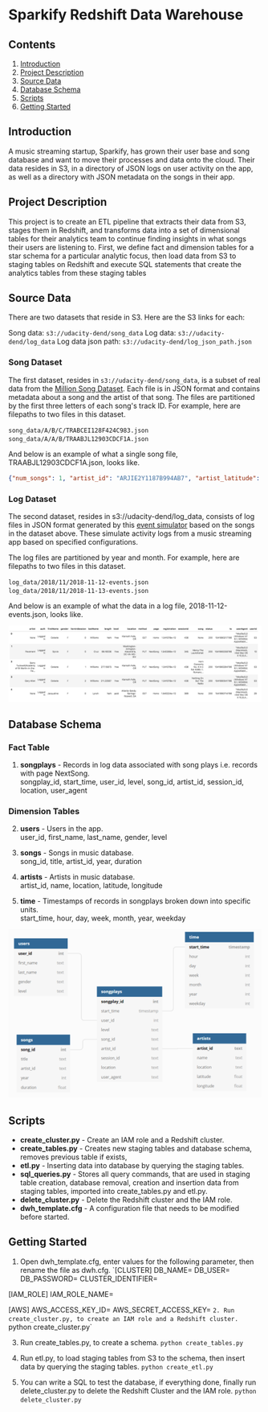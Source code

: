 # Sparkify Redshift Data Warehouse

## Contents

1. [Introduction](#Introduction)
2. [Project Description](#motivation)
3. [Source Data](#Datasets)
4. [Database Schema](#Schema)
5. [Scripts](#Scripts)
6. [Getting Started](#Started)


## Introduction<a name="installation"></a>

A music streaming startup, Sparkify, has grown their user base and song database and want to move their processes and data onto the cloud. Their data resides in S3, in a directory of JSON logs on user activity on the app, as well as a directory with JSON metadata on the songs in their app.

## Project Description<a name="motivation"></a>

This project is to create an ETL pipeline that extracts their data from S3, stages them in Redshift, and transforms data into a set of dimensional tables for their analytics team to continue finding insights in what songs their users are listening to. First, we define fact and dimension tables for a star schema for a particular analytic focus, then load data from S3 to staging tables on Redshift and execute SQL statements that create the analytics tables from these staging tables

## Source Data <a name="Datasets"></a>

There are two datasets that reside in S3. Here are the S3 links for each:

Song data: `s3://udacity-dend/song_data`
Log data: `s3://udacity-dend/log_data`
Log data json path: `s3://udacity-dend/log_json_path.json`

### Song Dataset

The first dataset, resides in `s3://udacity-dend/song_data`, is a subset of real data from the [Million Song Dataset](http://millionsongdataset.com/). Each file is in JSON format and contains metadata about a song and the artist of that song. The files are partitioned by the first three letters of each song's track ID. For example, here are filepaths to two files in this dataset.

`song_data/A/B/C/TRABCEI128F424C983.json`</br>
`song_data/A/A/B/TRAABJL12903CDCF1A.json`

And below is an example of what a single song file, TRAABJL12903CDCF1A.json, looks like.

```json
{"num_songs": 1, "artist_id": "ARJIE2Y1187B994AB7", "artist_latitude": null, "artist_longitude": null, "artist_location": "", "artist_name": "Line Renaud", "song_id": "SOUPIRU12A6D4FA1E1", "title": "Der Kleine Dompfaff", "duration": 152.92036, "year": 0}
```

### Log Dataset

The second dataset, resides in s3://udacity-dend/log_data, consists of log files in JSON format generated by this [event simulator](https://github.com/Interana/eventsim) based on the songs in the dataset above. These simulate activity logs from a music streaming app based on specified configurations.

The log files are partitioned by year and month. For example, here are filepaths to two files in this dataset.

`log_data/2018/11/2018-11-12-events.json`</br>
`log_data/2018/11/2018-11-13-events.json`



And below is an example of what the data in a log file, 2018-11-12-events.json, looks like.

![log-data](log-data.png)


## Database Schema <a name="Schema"></a>

### Fact Table
1. **songplays** - Records in log data associated with song plays i.e. records with page NextSong.</br>
songplay_id, start_time, user_id, level, song_id, artist_id, session_id, location, user_agent

### Dimension Tables
2. **users** - Users in the app.</br>
user_id, first_name, last_name, gender, level

3. **songs** - Songs in music database.</br>
song_id, title, artist_id, year, duration

4. **artists** - Artists in music database.</br>
artist_id, name, location, latitude, longitude

5. **time** - Timestamps of records in songplays broken down into specific units.</br>
start_time, hour, day, week, month, year, weekday

![schema](schema.png)

## Scripts <a name="Scripts"></a>

- **create_cluster.py** - Create an IAM role and a Redshift cluster.
- **create_tables.py** - Creates new staging tables and database schema, removes previous table if exists, 
- **etl.py** - Inserting data into database by querying the staging tables.
- **sql_queries.py** - Stores all query commands, that are used in staging table creation, database removal, creation and insertion data from staging tables, imported into create_tables.py and etl.py.
- **delete_cluster.py** - Delete the Redshift cluster and the IAM role.
- **dwh_template.cfg** - A configuration file that needs to be modified before started.

## Getting Started <a name="Started"></a>

1. Open dwh_template.cfg, enter values for the following parameter, then rename the file as dwh.cfg.
`[CLUSTER]
DB_NAME=<ENTER VALUE>
DB_USER=<ENTER VALUE>
DB_PASSWORD=<ENTER VALUE>
CLUSTER_IDENTIFIER=<ENTER VALUE>

[IAM_ROLE]
IAM_ROLE_NAME=<ENTER VALUE>

[AWS]
AWS_ACCESS_KEY_ID=<ENTER VALUE>
AWS_SECRET_ACCESS_KEY=<ENTER VALUE>
`
2. Run create_cluster.py, to create an IAM role and a Redshift cluster. 
`python create_cluster.py`

3. Run create_tables.py, to create a schema. 
`python create_tables.py`

4. Run etl.py, to load staging tables from S3 to the schema, then insert data by querying the staging tables.
`python create_etl.py`

5. You can write a SQL to test the database, if everything done, finally run delete_cluster.py to delete the Redshift Cluster and the IAM role.
`python delete_cluster.py`